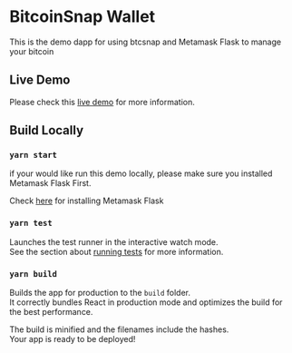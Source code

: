 # BitcoinSnap Wallet

This is the demo dapp for using btcsnap and Metamask Flask to manage your bitcoin

## Live Demo

Please check this [live demo](https://btcsnap.netlify.app/) for more information.

## Build Locally

### `yarn start`

if your would like run this demo locally, please make sure you installed Metamask Flask First.

Check [here](https://metamask.io/flask/) for installing Metamask Flask


### `yarn test`

Launches the test runner in the interactive watch mode.\
See the section about [running tests](https://facebook.github.io/create-react-app/docs/running-tests) for more information.

### `yarn build`

Builds the app for production to the `build` folder.\
It correctly bundles React in production mode and optimizes the build for the best performance.

The build is minified and the filenames include the hashes.\
Your app is ready to be deployed!

